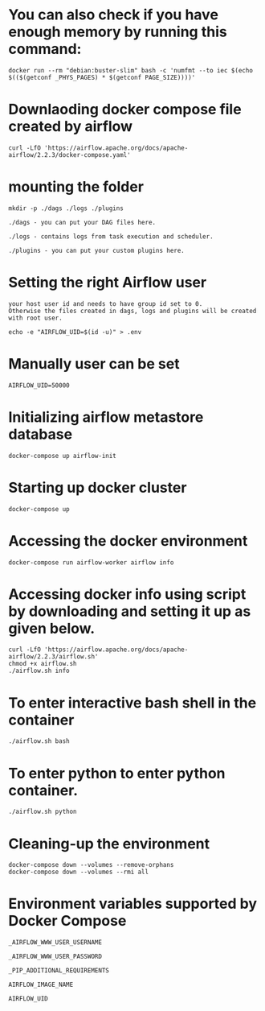 # You can also check if you have enough memory by running this command:

    docker run --rm "debian:buster-slim" bash -c 'numfmt --to iec $(echo $(($(getconf _PHYS_PAGES) * $(getconf PAGE_SIZE))))'

# Downlaoding docker compose file created by airflow
    
    curl -LfO 'https://airflow.apache.org/docs/apache-airflow/2.2.3/docker-compose.yaml'

# mounting the folder

    mkdir -p ./dags ./logs ./plugins

    ./dags - you can put your DAG files here.

    ./logs - contains logs from task execution and scheduler.

    ./plugins - you can put your custom plugins here.


# Setting the right Airflow user
    your host user id and needs to have group id set to 0. 
    Otherwise the files created in dags, logs and plugins will be created with root user.
    
    echo -e "AIRFLOW_UID=$(id -u)" > .env


# Manually user can be set
    
    AIRFLOW_UID=50000


# Initializing airflow metastore database

    docker-compose up airflow-init

# Starting up docker cluster

    docker-compose up

# Accessing the docker environment
    
    docker-compose run airflow-worker airflow info

# Accessing docker info using script by downloading and setting it up as given below.

    curl -LfO 'https://airflow.apache.org/docs/apache-airflow/2.2.3/airflow.sh'
    chmod +x airflow.sh
    ./airflow.sh info

#   To enter interactive bash shell in the container
    ./airflow.sh bash

#   To enter python to enter python container.

    ./airflow.sh python

# Cleaning-up the environment
    docker-compose down --volumes --remove-orphans
    docker-compose down --volumes --rmi all


# Environment variables supported by Docker Compose


    _AIRFLOW_WWW_USER_USERNAME

    _AIRFLOW_WWW_USER_PASSWORD

    _PIP_ADDITIONAL_REQUIREMENTS

    AIRFLOW_IMAGE_NAME

    AIRFLOW_UID







